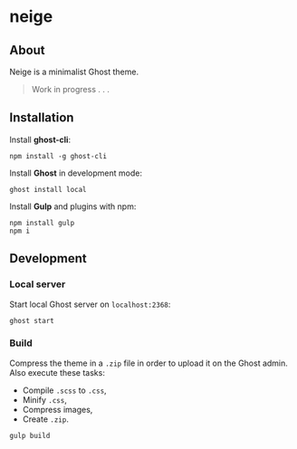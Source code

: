 # neige

## About

Neige is a minimalist Ghost theme.
> Work in progress . . .

## Installation

Install **ghost-cli**:
```
npm install -g ghost-cli
```

Install **Ghost** in development mode:
```
ghost install local
```

Install **Gulp** and plugins with npm:
```
npm install gulp
npm i
```

## Development

### Local server
Start local Ghost server on `localhost:2368`:
```shell
ghost start
```

### Build

Compress the theme in a `.zip` file in order to upload it on the Ghost admin. Also execute these tasks:
- Compile `.scss` to `.css`,
- Minify `.css`,
- Compress images,
- Create `.zip`.

```shell
gulp build
```
